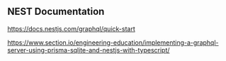 ## NEST  Documentation
https://docs.nestjs.com/graphql/quick-start

https://www.section.io/engineering-education/implementing-a-graphql-server-using-prisma-sqlite-and-nestjs-with-typescript/